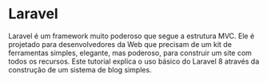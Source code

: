 # Laravel
Laravel é um framework muito poderoso que segue a estrutura MVC. Ele é projetado para desenvolvedores da Web que precisam de um kit de ferramentas simples, elegante, mas poderoso, para construir um site com todos os recursos. Este tutorial explica o uso básico do Laravel 8 através da construção de um sistema de blog simples.

